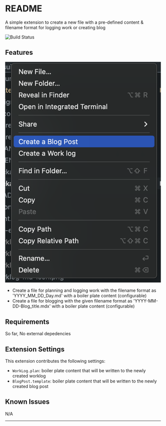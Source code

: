 # README

A simple extension to create a new file with a pre-defined content & filename format for logging work or creating blog

![Build Status](https://dev.azure.com/chaturaloka/VSCode-worklog/_apis/build/status/chaturaloka.vscode-worklog?branchName=main)

## Features

![Menu Screenshot](https://raw.githubusercontent.com/chaturaloka/vscode-worklog/main/Extension_Menu_Shortcut.png)

- Create a file for planning and logging work with the filename format as 'YYYY_MM_DD_Day.md' with a boiler plate content (configurable)
- Create a file for blogging with the given filename format as 'YYYY-MM-DD-Blog_title.mdx' with a boiler plate content (configurable)

## Requirements

So far, No external depedencies

## Extension Settings

This extension contributes the following settings:

- `WorkLog.plan`: boiler plate content that will be written to the newly created worklog
- `BlogPost.template`: boiler plate content that will be written to the newly created blog post

## Known Issues

N/A

---
